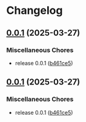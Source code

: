 # Changelog

## [0.0.1](https://github.com/krystal/checken/compare/v0.0.1...v0.0.1) (2025-03-27)


### Miscellaneous Chores

* release 0.0.1 ([b461ce5](https://github.com/krystal/checken/commit/b461ce533845b56e607e4a62fc4177441d04ca61))

## [0.0.1](https://github.com/krystal/checken/compare/v0.0.1...v0.0.1) (2025-03-27)


### Miscellaneous Chores

* release 0.0.1 ([b461ce5](https://github.com/krystal/checken/commit/b461ce533845b56e607e4a62fc4177441d04ca61))
